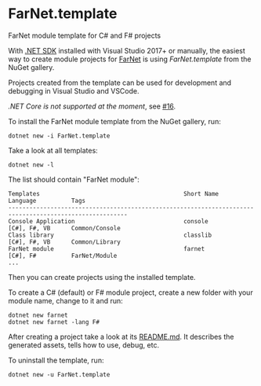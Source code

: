 # FarNet.template

FarNet module template for C# and F# projects

[.NET SDK]: https://dotnet.microsoft.com/learn/dotnet/hello-world-tutorial/intro
[FarNet]: https://github.com/nightroman/FarNet#readme

With [.NET SDK] installed with Visual Studio 2017+ or manually, the easiest way
to create module projects for [FarNet] is using *FarNet.template* from the
NuGet gallery.

Projects created from the template can be used for development and debugging in
Visual Studio and VSCode.

*.NET Core is not supported at the moment*, see [#16](https://github.com/nightroman/FarNet/issues/16).

To install the FarNet module template from the NuGet gallery, run:

```
dotnet new -i FarNet.template
```

Take a look at all templates:

```
dotnet new -l
```

The list should contain "FarNet module":

```
Templates                                         Short Name       Language          Tags
--------------------------------------------------------------------------------------------------------
Console Application                               console          [C#], F#, VB      Common/Console
Class library                                     classlib         [C#], F#, VB      Common/Library
FarNet module                                     farnet           [C#], F#          FarNet/Module
...
```

Then you can create projects using the installed template.

To create a C# (default) or F# module project, create a new folder with your
module name, change to it and run:

```
dotnet new farnet
dotnet new farnet -lang F#
```

After creating a project take a look at its [README.md](Common/README.md).
It describes the generated assets, tells how to use, debug, etc.

To uninstall the template, run:

```
dotnet new -u FarNet.template
```
